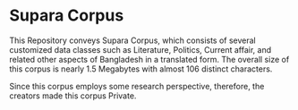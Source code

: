 # Supara Corpus
This Repository conveys Supara Corpus, which consists of several customized data classes such as Literature, Politics, Current affair, and related other aspects of Bangladesh in a translated form. The overall size of this corpus is nearly 1.5 Megabytes with almost 106 distinct characters.

Since this corpus employs some research perspective, therefore, the creators made this corpus Private.
